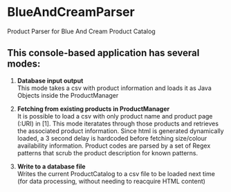 # BlueAndCreamParser
Product Parser for Blue And Cream Product Catalog

## This console-based application has several modes:
1. **Database input output**  
This mode takes a csv with product information and loads it as Java Objects inside the ProductManager  

2. **Fetching from existing products in ProductManager**  
It is possible to load a csv with only product name and product page (:URI) in [1]. This mode iteratates through those products and
retrieves the associated product information. Since html is generated dynamically loaded, a 3 second delay is hardcoded before fetching
size/colour availability information. Product codes are parsed by a set of Regex patterns that scrub the product description for known patterns.  

3. **Write to a database file**  
Writes the current ProductCatalog to a csv file to be loaded next time (for data processing, without needing to reacquire HTML content)
